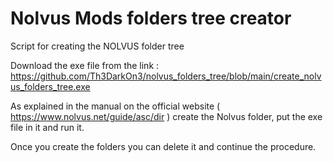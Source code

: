 # Nolvus Mods folders tree creator
Script for creating the NOLVUS folder tree

Download the exe file from the link : https://github.com/Th3DarkOn3/nolvus_folders_tree/blob/main/create_nolvus_folders_tree.exe

As explained in the manual on the official website ( https://www.nolvus.net/guide/asc/dir ) create the Nolvus folder, put the exe file in it and run it.

Once you create the folders you can delete it and continue the procedure.
